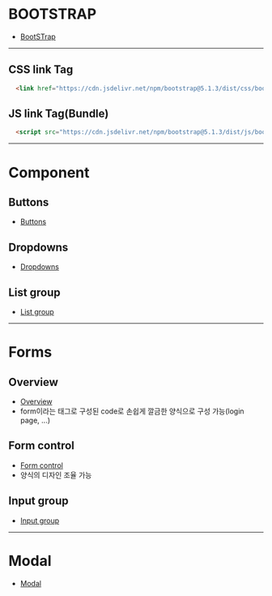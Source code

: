 # BOOTSTRAP
- <a href="https://getbootstrap.com/">BootSTrap</a>
---

## CSS link Tag
```html
  <link href="https://cdn.jsdelivr.net/npm/bootstrap@5.1.3/dist/css/bootstrap.min.css" rel="stylesheet" integrity="sha384-1BmE4kWBq78iYhFldvKuhfTAU6auU8tT94WrHftjDbrCEXSU1oBoqyl2QvZ6jIW3" crossorigin="anonymous">
```

## JS link Tag(Bundle)
```html
  <script src="https://cdn.jsdelivr.net/npm/bootstrap@5.1.3/dist/js/bootstrap.bundle.min.js" integrity="sha384-ka7Sk0Gln4gmtz2MlQnikT1wXgYsOg+OMhuP+IlRH9sENBO0LRn5q+8nbTov4+1p" crossorigin="anonymous"></script>
```
---
# Component
## Buttons
- <a href="https://getbootstrap.com/docs/5.1/components/buttons/">Buttons</a>

## Dropdowns
- <a href="https://getbootstrap.com/docs/5.1/components/dropdowns/">Dropdowns</a>

## List group
- <a href="https://getbootstrap.com/docs/5.1/components/list-group/">List group</a>

---
# Forms
## Overview
- <a href="https://getbootstrap.com/docs/5.1/forms/overview/">Overview</a>
- form이라는 태그로 구성된 code로 손쉽게 깔금한 양식으로 구성 가능(login page, ...)

## Form control
- <a href="https://getbootstrap.com/docs/5.1/forms/form-control/">Form control</a>
- 양식의 디자인 조율 가능

## Input group
- <a href="https://getbootstrap.com/docs/5.1/forms/input-group/">Input group</a>

---
# Modal
- <a href="https://getbootstrap.com/docs/5.1/components/modal/">Modal</a>